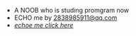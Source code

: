 - A NOOB who is studing promgram now
- ECHO me by 2838985911@qq.com
- *[echoe me click here](https://hitagi.icu)*

<!---
Echo-xzp/Echo-xzp is a ✨ special ✨ repository because its `README.md` (this file) appears on your GitHub profile.
You can click the Preview link to take a look at your changes.
--->
